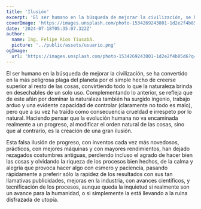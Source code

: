 ```yaml
---
title: 'Ilusión'
excerpt: 'El ser humano en la búsqueda de mejorar la civilización, se ha convertido en la más peligrosa plaga del planeta por el simple hecho de creerse superior al resto de las cosas, convirtiendo todo lo que la naturaleza brinda en desechables de un solo uso....'
coverImage: 'https://images.unsplash.com/photo-1534269243801-1d2e2f4b85d6?q=80&w=1964&auto=format&fit=crop&ixlib=rb-4.0.3&ixid=M3wxMjA3fDB8MHxwaG90by1wYWdlfHx8fGVufDB8fHx8fA%3D%3D'
date: '2024-07-18T05:35:07.322Z'
author:
  name: Ing. Felipe Rios Tiusabá.
  picture: '../public/assets/usuario.png'
ogImage:
  url: 'https://images.unsplash.com/photo-1534269243801-1d2e2f4b85d6?q=80&w=1964&auto=format&fit=crop&ixlib=rb-4.0.3&ixid=M3wxMjA3fDB8MHxwaG90by1wYWdlfHx8fGVufDB8fHx8fA%3D%3D'
---
```


El ser humano en la búsqueda de mejorar la civilización, se ha convertido en la más peligrosa plaga del planeta por el simple hecho de creerse superior al resto de las cosas, convirtiendo todo lo que la naturaleza brinda en desechables de un solo uso. Complementando lo anterior, se refleja que de este afán por dominar la naturaleza también ha surgido ingenio, trabajo arduo y una evidente capacidad de controlar (claramente no todo es malo), pero que a su vez ha traído como consecuencia crueldad e irrespeto por lo natural. Haciendo pensar que la evolución humana no va encaminada realmente a un progreso, al modificar el orden natural de las cosas, sino que al contrario, es la creación de una gran ilusión.

Esta falsa ilusión de progreso, con inventos cada vez más novedosos, prácticos, con mejores máquinas y con mayores rendimientos, han dejado rezagados costumbres antiguas, perdiendo incluso el agrado de hacer bien las cosas y olvidando la riqueza de los procesos bien hechos, de la calma y alegría que provoca hacer algo con esmero y paciencia, pasando rápidamente a preferir sólo la rapidez de los resultados con sus tan llamativas publicidades, mejoras en la industria, con avances científicos, y tecnificación de los procesos, aunque queda la inquietud si realmente son un avance para la humanidad, o si simplemente la está llevando a la ruina disfrazada de utopía.
